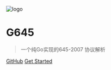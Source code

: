![logo](https://docsify.js.org/_media/icon.svg)

# G645

> 一个纯Go实现的645-2007 协议解析

[GitHub](https://github.com/Hanxueqing/Douban-Movie.git)
[Get Started](#quick-start)